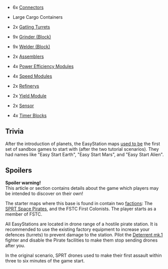 *   6x [Connectors](https://spaceengineers.wiki.gg/wiki/Connector "Connector")
*   Large Cargo Containers
*   2x [Gatling Turrets](https://spaceengineers.wiki.gg/wiki/Gatling_Turret "Gatling Turret")
*   9x [Grinder (Block)](https://spaceengineers.wiki.gg/wiki/Grinder_\(Block\) "Grinder (Block)")
*   9x [Welder (Block)](https://spaceengineers.wiki.gg/wiki/Welder_\(Block\) "Welder (Block)")
*   2x [Assemblers](https://spaceengineers.wiki.gg/wiki/Assembler "Assembler")
*   4x [Power Efficiency Modules](https://spaceengineers.wiki.gg/wiki/Power_Efficiency_Module "Power Efficiency Module")
*   4x [Speed Modules](https://spaceengineers.wiki.gg/wiki/Speed_Module "Speed Module")
*   2x [Refinerys](https://spaceengineers.wiki.gg/wiki/Refinery "Refinery")
*   2x [Yield Module](https://spaceengineers.wiki.gg/wiki/Yield_Module "Yield Module")

*   2x [Sensor](https://spaceengineers.wiki.gg/wiki/Sensor "Sensor")
*   4x [Timer Blocks](https://spaceengineers.wiki.gg/wiki/Timer_Block "Timer Block")

## Trivia

After the introduction of planets, the EasyStation maps [used to be](https://spaceengineers.wiki.gg/wiki/Original_Content "Original Content") the first set of sandbox games to start with (after the two tutorial scenarios). They had names like "Easy Start Earth", "Easy Start Mars", and "Easy Start Alien".

## Spoilers

**Spoiler warning!**  
This article or section contains details about the game which players may be intended to discover on their own!

The starter maps where this base is found in contain two [factions](https://spaceengineers.wiki.gg/wiki/Factions "Factions"): The [SPRT Space Pirates](https://spaceengineers.wiki.gg/wiki/SPRT_Space_Pirates "SPRT Space Pirates"), and the FSTC First Colonists. The player starts as a member of FSTC.

All EasyStations are located in drone range of a hostile pirate station. It is recommended to use the existing factory equipment to increase your defences (turrets) to prevent damage to the station. Pilot the [Deterrent mk.1](https://spaceengineers.wiki.gg/wiki/Deterrent_mk.1 "Deterrent mk.1") fighter and disable the Pirate facilities to make them stop sending drones after you.

In the original scenario, SPRT drones used to make their first assault within three to six minutes of the game start.